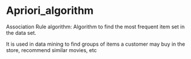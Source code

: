 # Apriori_algorithm
Association Rule algorithm:
Algorithm to find the most frequent item set in the data set.

It is used in data mining to find groups of items a customer may buy in the store, recommend similar movies, etc
